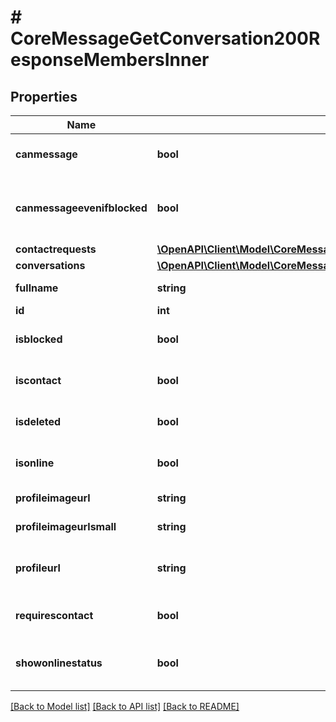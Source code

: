 # # CoreMessageGetConversation200ResponseMembersInner

## Properties

Name | Type | Description | Notes
------------ | ------------- | ------------- | -------------
**canmessage** | **bool** | If the user can be messaged | [optional] [default to null]
**canmessageevenifblocked** | **bool** | If the user can still message even if they get blocked | [optional] [default to null]
**contactrequests** | [**\OpenAPI\Client\Model\CoreMessageGetConversation200ResponseMembersInnerContactrequestsInner[]**](CoreMessageGetConversation200ResponseMembersInnerContactrequestsInner.md) |  | [optional]
**conversations** | [**\OpenAPI\Client\Model\CoreMessageGetConversation200ResponseMembersInnerConversationsInner[]**](CoreMessageGetConversation200ResponseMembersInnerConversationsInner.md) |  | [optional]
**fullname** | **string** | The user&#39;s name | [optional]
**id** | **int** | The user id | [optional]
**isblocked** | **bool** | If the user has been blocked | [optional]
**iscontact** | **bool** | Is the user a contact? | [optional] [default to null]
**isdeleted** | **bool** | Is the user deleted? | [optional] [default to null]
**isonline** | **bool** | The user&#39;s online status | [optional]
**profileimageurl** | **string** | User picture URL | [optional]
**profileimageurlsmall** | **string** | Small user picture URL | [optional]
**profileurl** | **string** | The link to the user&#39;s profile page | [optional] [default to 'null']
**requirescontact** | **bool** | If the user requires to be contacts | [optional] [default to null]
**showonlinestatus** | **bool** | Show the user&#39;s online status? | [optional]

[[Back to Model list]](../../README.md#models) [[Back to API list]](../../README.md#endpoints) [[Back to README]](../../README.md)
